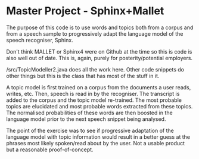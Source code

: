 # Master Project - Sphinx+Mallet

The purpose of this code is to use words and topics both from a corpus and from a speech sample to progressively adapt the language model of the speech recogniser, Sphinx. 

Don't think MALLET or Sphinx4 were on Github at the time so this is code is also well out of date. This is, again, purely for posterity/potential employers.

/src/TopicModeller2.java does all the work here. Other code snippets do other things but this is the class that has most of the stuff in it.

A topic model is first trained on a corpus from the documents a user reads, writes, etc. Then, speech is read in by the recogniser. The transcript is added to the corpus and the topic model re-trained. The most probable topics are elucidated and most probable words extracted from these topics. The normalised probabilities of these words are then boosted in the language model prior to the next speech snippet being analysed.

The point of the exercise was to see if progressive adaptation of the language model with topic information would result in a better guess at the phrases most likely spoken/read about by the user. Not a usable product but a reasonable proof-of-concept.
